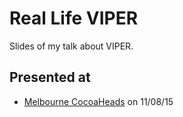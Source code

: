# Real Life VIPER
Slides of my talk about VIPER.

## Presented at
* [Melbourne CocoaHeads](http://www.melbournecocoaheads.com/) on 11/08/15
